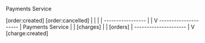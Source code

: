 Payments Service

[order:created] [order:cancelled]
    |               |
    |               |
    -----------------
            |
            |
            V
    ---------------------
    | Payments Service  |
    |     [charges]     |
    |     [orders]      |
    ---------------------
            |
            V
     [charge:created]